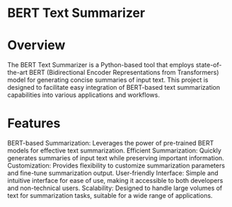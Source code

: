 # BERT Text Summarizer
# Overview
The BERT Text Summarizer is a Python-based tool that employs state-of-the-art BERT (Bidirectional Encoder Representations from Transformers) model for generating concise summaries of input text. This project is designed to facilitate easy integration of BERT-based text summarization capabilities into various applications and workflows.

# Features
BERT-based Summarization: Leverages the power of pre-trained BERT models for effective text summarization.
Efficient Summarization: Quickly generates summaries of input text while preserving important information.
Customization: Provides flexibility to customize summarization parameters and fine-tune summarization output.
User-friendly Interface: Simple and intuitive interface for ease of use, making it accessible to both developers and non-technical users.
Scalability: Designed to handle large volumes of text for summarization tasks, suitable for a wide range of applications.
